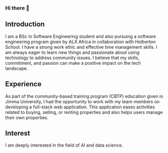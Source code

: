 ### Hi there 👋
## Introduction

I am a BSc in Software Engineering student and also pursuing a software engineering program given by ALX Africa in collaboration with Holberton School. I have a strong work ethic and effective time management skills. I am always eager to learn new things and passionate about using technology to address community issues. I believe that my skills, commitment, and passion can make a positive impact on the tech landscape.

## Experience

As part of the community-based training program (CBTP) education given in Jimma University, I had the opportunity to work with my team members on developing a full-stack web application. This application eases activities related to buying, selling, or renting properties and also helps users manage their own properties.

## Interest

I am deeply interested in the field of AI and data science.
<!--
**mikiyas-girma/mikiyas-girma** is a ✨ _special_ ✨ repository because its `README.md` (this file) appears on your GitHub profile.

Here are some ideas to get you started:

- 🔭 I’m currently working on ...
- 🌱 I’m currently learning ...
- 👯 I’m looking to collaborate on ...
- 🤔 I’m looking for help with ...
- 💬 Ask me about ...
- 📫 How to reach me: ...
- 😄 Pronouns: ...
- ⚡ Fun fact: ...
-->
